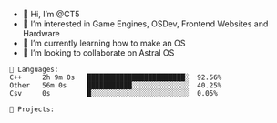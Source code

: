 - 👋 Hi, I’m @CT5
- 👀 I’m interested in Game Engines, OSDev, Frontend Websites and Hardware
- 🌱 I’m currently learning how to make an OS
- 💞️ I’m looking to collaborate on Astral OS

```text
💾 Languages:
C++     2h 9m 0s   ████████████████████████░  92.56%
Other   56m 0s     ███████████░░░░░░░░░░░░░░  40.25%
Csv     0s         █░░░░░░░░░░░░░░░░░░░░░░░░  0.05%

💼 Projects:
```
<!---
Cherrytree56567/Cherrytree56567 is a ✨ special ✨ repository because its `README.md` (this file) appears on your GitHub profile.
You can click the Preview link to take a look at your changes. 
--->
